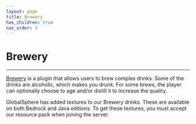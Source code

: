```yaml
---
layout: page
title: Brewery
has_children: true
nav_order: 3
---
```


# **Brewery**
---
[Brewery](https://dev.bukkit.org/projects/brewery) is a plugin that allows users to brew complex drinks. Some of the drinks are alcoholic, which makes you drunk. For some brews, the player can optionally choose to age and/or distill it to increase the quality.  

GlobalSphere has added textures to our Brewery drinks. These are available on both Bedrock and Java editions. To get these textures, you must accept our resource pack when joining the server.  
